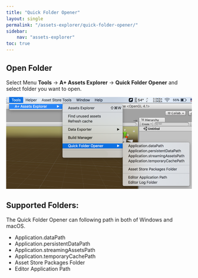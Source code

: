 ```yaml
---
title: "Quick Folder Opener"
layout: single
permalink: "/assets-explorer/quick-folder-opener/"
sidebar:
    nav: "assets-explorer"
toc: true
---
```


## Open Folder

Select Menu __Tools__ -> __A+ Assets Explorer__ -> __Quick Folder Opener__ and select folder you want to open.

![quick folder opener](/assets/images/quick-folder-opener.png)

## Supported Folders:

The Quick Folder Opener can following path in both of Windows and macOS.

* Application.dataPath
* Application.persistentDataPath
* Application.streamingAssetsPath
* Application.temporaryCachePath
* Asset Store Packages Folder
* Editor Application Path

